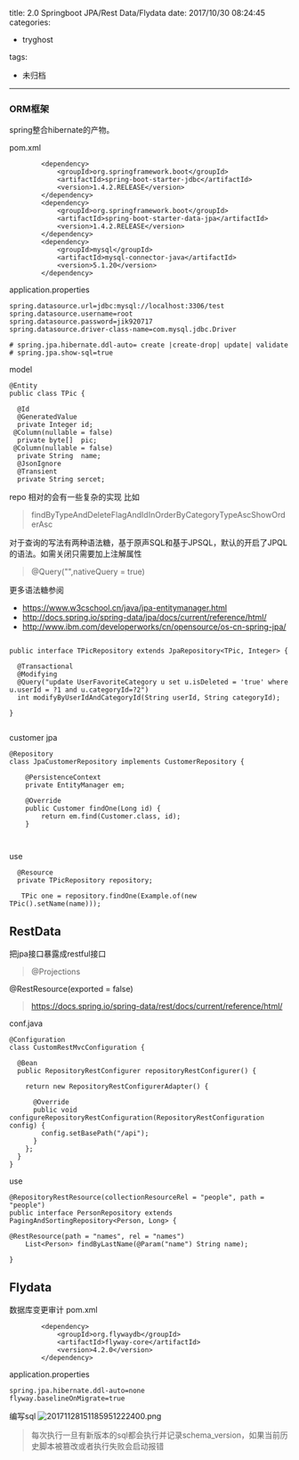 title: 2.0 Springboot JPA/Rest Data/Flydata
date: 2017/10/30 08:24:45
categories:
 - tryghost

tags:
 - 未归档 



---

### ORM框架
spring整合hibernate的产物。

pom.xml
```language-xml
        <dependency>
            <groupId>org.springframework.boot</groupId>
            <artifactId>spring-boot-starter-jdbc</artifactId>
            <version>1.4.2.RELEASE</version>
        </dependency>
        <dependency>
            <groupId>org.springframework.boot</groupId>
            <artifactId>spring-boot-starter-data-jpa</artifactId>
            <version>1.4.2.RELEASE</version>
        </dependency>
        <dependency>
            <groupId>mysql</groupId>
            <artifactId>mysql-connector-java</artifactId>
            <version>5.1.20</version>
        </dependency>
```
application.properties
```language-bash
spring.datasource.url=jdbc:mysql://localhost:3306/test
spring.datasource.username=root
spring.datasource.password=jik920717
spring.datasource.driver-class-name=com.mysql.jdbc.Driver

# spring.jpa.hibernate.ddl-auto= create |create-drop| update| validate
# spring.jpa.show-sql=true

```
model
```language-java
@Entity
public class TPic {

  @Id
  @GeneratedValue
  private Integer id;
 @Column(nullable = false)
  private byte[]  pic;
 @Column(nullable = false)
  private String  name;
  @JsonIgnore
  @Transient
  private String sercet;

```
repo
相对的会有一些复杂的实现
比如
> findByTypeAndDeleteFlagAndIdInOrderByCategoryTypeAscShowOrderAsc

对于查询的写法有两种语法糖，基于原声SQL和基于JPSQL，默认的开启了JPQL的语法。如需关闭只需要加上注解属性 
>@Query("",nativeQuery = true)

更多语法糖参阅

* https://www.w3cschool.cn/java/jpa-entitymanager.html
* http://docs.spring.io/spring-data/jpa/docs/current/reference/html/
* http://www.ibm.com/developerworks/cn/opensource/os-cn-spring-jpa/

```language-java

public interface TPicRepository extends JpaRepository<TPic, Integer> {

  @Transactional
  @Modifying
  @Query("update UserFavoriteCategory u set u.isDeleted = 'true' where u.userId = ?1 and u.categoryId=?2")
  int modifyByUserIdAndCategoryId(String userId, String categoryId);

}


```
customer jpa
```language-java
@Repository
class JpaCustomerRepository implements CustomerRepository {

	@PersistenceContext
	private EntityManager em;

	@Override
	public Customer findOne(Long id) {
		return em.find(Customer.class, id);
	}



```


use
```language-java
  @Resource
  private TPicRepository repository;

   TPic one = repository.findOne(Example.of(new TPic().setName(name)));

```

## RestData
把jpa接口暴露成restful接口

> @Projections

  @RestResource(exported = false)

> https://docs.spring.io/spring-data/rest/docs/current/reference/html/

conf.java
```language-java
@Configuration
class CustomRestMvcConfiguration {

  @Bean
  public RepositoryRestConfigurer repositoryRestConfigurer() {

    return new RepositoryRestConfigurerAdapter() {

      @Override
      public void configureRepositoryRestConfiguration(RepositoryRestConfiguration config) {
        config.setBasePath("/api");
      }
    };
  }
}
```
use
```language-java
@RepositoryRestResource(collectionResourceRel = "people", path = "people")
public interface PersonRepository extends PagingAndSortingRepository<Person, Long> {

@RestResource(path = "names", rel = "names")
	List<Person> findByLastName(@Param("name") String name);

}

```

## Flydata
数据库变更审计
pom.xml
```language-xml
        <dependency>
            <groupId>org.flywaydb</groupId>
            <artifactId>flyway-core</artifactId>
            <version>4.2.0</version>
        </dependency>
```
application.properties
```language-bash
spring.jpa.hibernate.ddl-auto=none
flyway.baselineOnMigrate=true
```
编写sql
![20171128151185951222400.png](http://img.zuoyun.me/20171128151185951222400.png)
>每次执行一旦有新版本的sql都会执行并记录schema_version，如果当前历史脚本被篡改或者执行失败会启动报错



